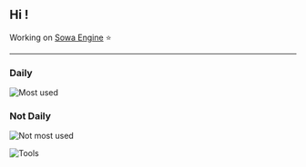 ## Hi !

Working on [Sowa Engine](https://github.com/sowaengine/sowa) ⭐
<hr>

### Daily
![Most used](https://skillicons.dev/icons?i=cpp,go,svelte,ts)

### Not Daily
![Not most used](https://skillicons.dev/icons?i=py)

![Tools](https://skillicons.dev/icons?i=godot,blender)



<!-- ![languages](https://github-readme-stats.vercel.app/api/top-langs/?username=lexographics&theme=dracula) -->
<!-- ![languages](https://github-readme-stats.vercel.app/api/top-langs/?username=Lexographics&layout=compact&bg_color=110,2e739dbb,535360bb,274050bb,2e2e2ebb&theme=vue&text_color=ffffff) -->


<!--
**Lexographics/Lexographics** is a ✨ _special_ ✨ repository because its `README.md` (this file) appears on your GitHub profile.

Here are some ideas to get you started:

- 🔭 I’m currently working on ...
- 🌱 I’m currently learning ...
- 👯 I’m looking to collaborate on ...
- 🤔 I’m looking for help with ...
- 💬 Ask me about ...
- 📫 How to reach me: ...
- 😄 Pronouns: ...
- ⚡ Fun fact: ...
-->
